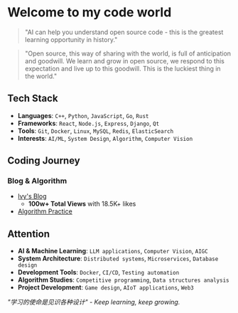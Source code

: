 # Welcome to my code world

> "AI can help you understand open source code - this is the greatest learning opportunity in history."

> "Open source, this way of sharing with the world, is full of anticipation and goodwill. We learn and grow in open source, we respond to this expectation and live up to this goodwill. This is the luckiest thing in the world."

## Tech Stack

- **Languages**: `C++`, `Python`, `JavaScript`, `Go`, `Rust`
- **Frameworks**: `React`, `Node.js`, `Express`, `Django`, `Qt`
- **Tools**: `Git`, `Docker`, `Linux`, `MySQL`, `Redis`, `ElasticSearch`
- **Interests**: `AI/ML`, `System Design`, `Algorithm`, `Computer Vision`

## Coding Journey

### Blog & Algorithm
- [lvy's Blog](https://blog.csdn.net/2301_80171004?type=blog)
  - **100w+ Total Views** with 18.5K+ likes
- [Algorithm Practice](https://leetcode.cn/u/hhczc/)

## Attention

- **AI & Machine Learning**: `LLM applications`, `Computer Vision`, `AIGC`
- **System Architecture**: `Distributed systems`, `Microservices`, `Database design`
- **Development Tools**: `Docker`, `CI/CD`, `Testing automation`
- **Algorithm Studies**: `Competitive programming`, `Data structures analysis`
- **Project Development**: `Game design`, `AIoT applications`, `Web3`


*"学习的使命是见识各种设计" - Keep learning, keep growing.* 
